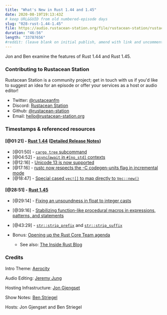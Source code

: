 ```yaml
---
title: "What's New in Rust 1.44 and 1.45"
date: 2020-08-19T19:13:43Z
# keep URL&GUID from old numbered-episode days
slug: "028-rust-1.44-1.45"
file: https://audio.rustacean-station.org/file/rustacean-station/rustacean-station-e027-rust-1.44-1.45.mp3
duration: "46:56"
length: "33787656"
#reddit: (leave blank on initial publish, amend with link and uncomment this line after Reddit thread has been posted)
---
```


Jon and Ben examine the features of Rust 1.44 and Rust 1.45.


<!--
The episode introduction goes here.
The first paragraph should ideally be short, and is used in various
places as a "short description" for the episode. Any subsequent
paragraphs show up as "expanded description".
-->

### Contributing to Rustacean Station

<!-- You can probably leave this as-is -->

Rustacean Station is a community project; get in touch with us if you'd like to suggest an idea for an episode or offer your services as a host or audio editor!

 - Twitter: [@rustaceanfm](https://twitter.com/rustaceanfm)
 - Discord: [Rustacean Station](https://discord.gg/cHc3Gyc)
 - Github: [@rustacean-station](https://github.com/rustacean-station/)
 - Email: [hello@rustacean-station.org](mailto:hello@rustacean-station.org)

### Timestamps & referenced resources

#### [@01:21] - [Rust 1.44](https://blog.rust-lang.org/2020/06/04/Rust-1.44.0.html) ([Detailed Release Notes](https://github.com/rust-lang/rust/blob/master/RELEASES.md#version-1440-2020-06-04))

 - [@01:50] - [`cargo tree` subcommand](https://github.com/rust-lang/cargo/pull/8062/)
 - [@04:52] - [`async`/`await` in `#[no_std]` contexts](https://github.com/rust-lang/rust/pull/69033/)
 - [@12:16] - [Unicode 13 is now supported](https://github.com/rust-lang/rust/pull/69929/)
 - [@17:16] - [rustc now respects the -C codegen-units flag in incremental mode](https://github.com/rust-lang/rust/pull/70156/)
 - [@18:47] - [Special cased `vec![]` to map directly to `Vec::new()`](https://github.com/rust-lang/rust/pull/70632/)

#### [@28:51] - [Rust 1.45](https://blog.rust-lang.org/2020/07/16/Rust-1.45.0.html)

 - [@29:14] - [Fixing an unsoundness in float to integer casts](https://blog.rust-lang.org/2020/07/16/Rust-1.45.0.html#fixing-unsoundness-in-casts)
 - [@39:16] - [Stabilizing function-like procedural macros in expressions, patterns, and statements](https://blog.rust-lang.org/2020/07/16/Rust-1.45.0.html#stabilizing-function-like-procedural-macros-in-expressions-patterns-and-statements)
 - [@43:29] - [`str::strip_prefix`](https://doc.rust-lang.org/std/primitive.str.html#method.strip_prefix) and [`str::strip_suffix`](https://doc.rust-lang.org/std/primitive.str.html#method.strip_suffix)

 - Bonus: [Opening up the Rust Core Team agenda](https://blog.rust-lang.org/inside-rust/2020/07/27/opening-up-the-core-team-agenda.html)
   - See also: [The Inside Rust Blog](https://blog.rust-lang.org/inside-rust/index.html)

<!--
In this section, leave timestamped notes of the form:

 - [@HH:MM:SS] - Topic at first timestamp
 - [@HH:MM:SS] - Topic at second timestamp
     - A link to additional material discussed during the preceding topic

-->

### Credits

Intro Theme: [Aerocity](https://twitter.com/AerocityMusic)

Audio Editing: [Jeremy Jung](https://www.softwaresessions.com/)

Hosting Infrastructure: [Jon Gjengset](https://twitter.com/jonhoo/)

Show Notes: [Ben Striegel](https://twitter.com/bstrie)

Hosts: Jon Gjengset and Ben Striegel
